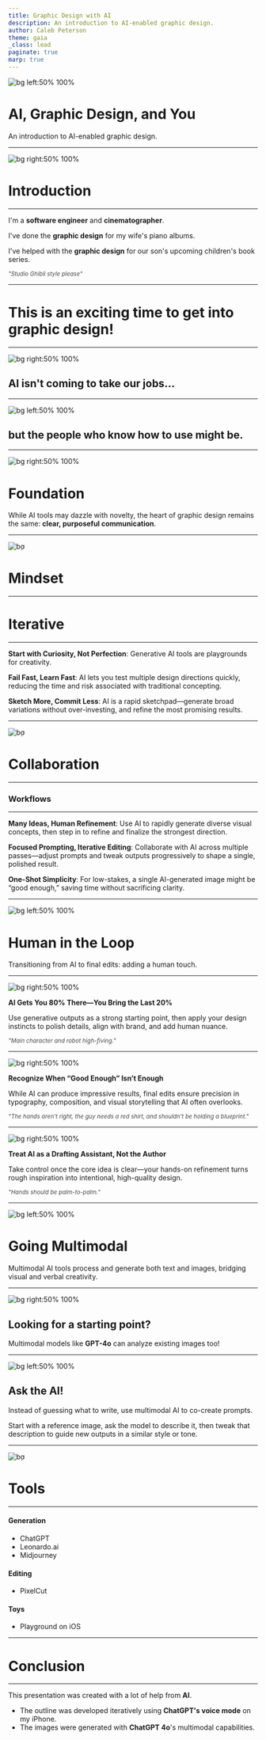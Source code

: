 ```yaml
---
title: Graphic Design with AI
description: An introduction to AI-enabled graphic design.
author: Caleb Peterson
theme: gaia
_class: lead
paginate: true
marp: true
---
```


<style>
img {
  border-top-right-radius: 1rem;
  border-bottom-right-radius: 1rem;
}

h1 {
  text-shadow: 0 3px 5px #ffffff80;
}

small {
  font-style: italic;
  opacity: 80%;
}
section.centered {
  display: flex;
  flex-direction: column;
  justify-content: center;
  height: 100%;
}
</style>

![bg left:50% 100%](../assets/ai-and-you.png)

# **AI, Graphic Design, and You**

An introduction to AI-enabled graphic design.

---

![bg right:50% 100%](../assets/about-me.png)

# Introduction

<hr/>

I'm a **software engineer** and **cinematographer**.

I've done the **graphic design** for my wife's piano albums.

I've helped with the **graphic design** for our son's upcoming children's book series.

<small>"Studio Ghibli style please"</small>

---

<!-- _class: centered -->

# This is an exciting time to get into graphic design!

---

<!-- _class: centered -->

![bg right:50% 100%](../assets/no-ai-takeover.png)

## AI isn't coming to take our jobs&hellip;

---

<!-- _class: centered -->

![bg left:50% 100%](../assets/ai-literacy.png)

## but the people who know how to use might be.

---

![bg right:50% 100%](../assets/foundation.png)

# Foundation

While AI tools may dazzle with novelty, the heart of graphic design remains the same: **clear, purposeful communication**.

---

![bg](../assets/experimental-mindset.png)

# Mindset

---

# Iterative

<hr/>

**Start with Curiosity, Not Perfection**: Generative AI tools are playgrounds for creativity.

**Fail Fast, Learn Fast**: AI lets you test multiple design directions quickly, reducing the time and risk associated with traditional concepting.

**Sketch More, Commit Less**: AI is a rapid sketchpad—generate broad variations without over-investing, and refine the most promising results.

---

![bg](../assets/handoff.png)

# Collaboration

---

### Workflows

<hr/>

**Many Ideas, Human Refinement**: Use AI to rapidly generate diverse visual concepts, then step in to refine and finalize the strongest direction.

**Focused Prompting, Iterative Editing**: Collaborate with AI across multiple passes—adjust prompts and tweak outputs progressively to shape a single, polished result.

**One-Shot Simplicity**: For low-stakes, a single AI-generated image might be “good enough,” saving time without sacrificing clarity.

---

![bg left:50% 100%](../assets/human-touch.png)

# Human in the Loop

Transitioning from AI to final edits: adding a human touch.

---

![bg right:50% 100%](../assets/janky-highfive-1.png)

**AI Gets You 80% There—You Bring the Last 20%**

Use generative outputs as a strong starting point, then apply your design instincts to polish details, align with brand, and add human nuance.

<small>"Main character and robot high-fiving."</small>

---

![bg right:50% 100%](../assets/janky-highfive-2.png)

**Recognize When “Good Enough” Isn’t Enough**

While AI can produce impressive results, final edits ensure precision in typography, composition, and visual storytelling that AI often overlooks.

<small>"The hands aren't right, the guy needs a red shirt, and shouldn't be holding a blueprint."</small>

---

![bg right:50% 100%](../assets/janky-highfive-3.png)

**Treat AI as a Drafting Assistant, Not the Author**

Take control once the core idea is clear—your hands-on refinement turns rough inspiration into intentional, high-quality design.

<small>"Hands should be palm-to-palm."</small>

---

![bg left:50% 100%](../assets/multimodal.png)

# Going Multimodal

Multimodal AI tools process and generate both text and images, bridging visual and verbal creativity.

---

![bg right:50% 100%](../assets/robot-inspection.png)

## Looking for a starting point?

Multimodal models like **GPT-4o** can analyze existing images too!

---

![bg left:50% 100%](../assets/eureka.png)

## Ask the AI!

Instead of guessing what to write, use multimodal AI to co-create prompts.

Start with a reference image, ask the model to describe it, then tweak that description to guide new outputs in a similar style or tone.

---

![bg](../assets/ai-tools.png)

# Tools

---

#### Generation

- ChatGPT
- Leonardo.ai
- Midjourney

#### Editing

- PixelCut

#### Toys

- Playground on iOS

---

# Conclusion

<hr/>

This presentation was created with a lot of help from **AI**.

- The outline was developed iteratively using **ChatGPT's voice mode** on my iPhone.
- The images were generated with **ChatGPT 4o**'s multimodal capabilities.
